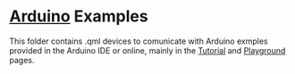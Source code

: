 # [Arduino](https://www.arduino.cc/) Examples

This folder contains .qml devices to comunicate with Arduino exmples provided in the Arduino IDE or online, mainly in the [Tutorial](https://www.arduino.cc/en/Tutorial/HomePage) 
and [Playground](http://playground.arduino.cc/) pages. 